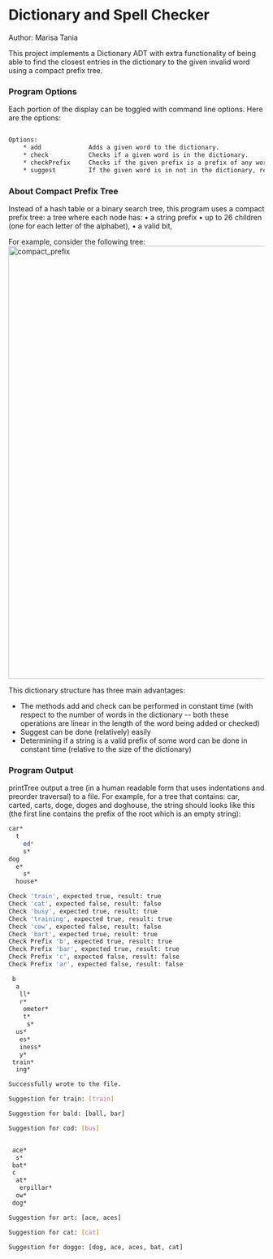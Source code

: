 # Dictionary and Spell Checker

Author: Marisa Tania 

This project implements a Dictionary ADT with extra functionality of being able to find the closest entries 
in the dictionary to the given invalid word using a compact prefix tree. 


### Program Options
Each portion of the display can be toggled with command line options. Here are the options:
```bash

Options:
    * add             Adds a given word to the dictionary.
    * check           Checks if a given word is in the dictionary.
    * checkPrefix     Checks if the given prefix is a prefix of any word in the dictionary.
    * suggest         If the given word is in not in the dictionary, returns an array of the closest entries in the dictionary.
```

### About Compact Prefix Tree
Instead of a hash table or a binary search tree, this program uses a compact prefix tree: a tree where each node has:
• a string prefix
• up to 26 children (one for each letter of the alphabet),
• a valid bit,

For example, consider the following tree:
<img width="852" alt="compact_prefix" src="https://user-images.githubusercontent.com/60201466/119573015-8032e680-bd68-11eb-90d8-db9a93e4efc2.png">

This dictionary structure has three main advantages:
   - The methods add and check can be performed in constant time (with respect to the number of words in the dictionary -- both these operations are linear in the length of the word being added or checked)
   - Suggest can be done (relatively) easily
   - Determining if a string is a valid prefix of some word can be done in constant time (relative to the size of the dictionary)

### Program Output
printTree output a tree (in a human readable form that uses indentations and preorder traversal) to a file. For example, for a tree that contains: car, carted, carts, doge, doges and doghouse, the string should looks like this (the first line contains the prefix of the root which is an empty string):

```bash
car* 
  t
    ed*
    s* 
dog
  e* 
    s*
  house*

```

```bash
Check 'train', expected true, result: true
Check 'cat', expected false, result: false
Check 'busy', expected true, result: true
Check 'training', expected true, result: true
Check 'cow', expected false, result: false
Check 'bart', expected true, result: true
Check Prefix 'b', expected true, result: true
Check Prefix 'bar', expected true, result: true
Check Prefix 'c', expected false, result: false
Check Prefix 'ar', expected false, result: false

 b
  a
   ll*
   r*
    ometer*
    t*
     s*
  us*
   es*
   iness*
   y*
 train*
  ing*

Successfully wrote to the file.

Suggestion for train: [train]

Suggestion for bald: [ball, bar]

Suggestion for cod: [bus]


 ace*
  s*
 bat*
 c
  at*
   erpillar*
  ow*
 dog*

Suggestion for art: [ace, aces]

Suggestion for cat: [cat]

Suggestion for doggo: [dog, ace, aces, bat, cat]

```

